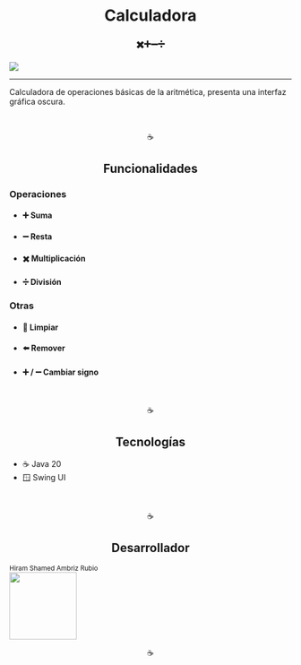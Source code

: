 <h1 align="center">Calculadora</h1>
<h3 align="center">✖️➕➖➗</h3>
<p>
 <img src="https://img.shields.io/badge/STATUS-DESARROLLO-yellow">
</p>
<hr>
<p>
  Calculadora de operaciones básicas de la aritmética, 
    presenta una interfaz gráfica oscura.
</p>

<br> 

<p align="center">☕</p>

<h2 align="center">Funcionalidades</h2>

<h3>Operaciones</h3>
<ul>
    <li><h4>➕ Suma</h4></li>
    <li><h4>➖ Resta</h4></li>
    <li><h4>✖️️️️ Multiplicación</h4></li>
    <li><h4>➗ División</h4></li>
</ul>

<h3>Otras</h3>
<ul>
    <li><h4>🧹 Limpiar</h4></li>
    <li><h4>⬅️ Remover</h4></li>
    <li><h4>➕ / ➖ Cambiar signo</h4></li>
</ul>

<br>

<p align="center">☕</p>

<h2 align="center">Tecnologías</h2>
<ul>
    <li>☕ Java 20</li>
    <li>🪟 Swing UI</li>
</ul>

<br>

<p align="center">☕</p>

<h2 align="center">Desarrollador</h2>
<sub>Hiram Shamed Ambriz Rubio</sub>
<br>

<img src="https://avatars.githubusercontent.com/u/121737918?s=400&u=b92f19f1bbc3e5ee7310fd2b25db2a86b4bd3c2b&v=4" width=120>

<br>

<p align="center">☕</p>
